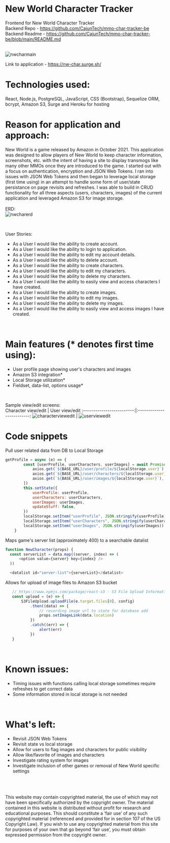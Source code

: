 # New World Character Tracker
Frontend for New World Character Tracker
<br>
Backend Repo - https://github.com/CajunTech/mmo-char-tracker-be
<br>
Backend Readme - https://github.com/CajunTech/mmo-char-tracker-be/blob/main/README.md
<br>
<br>

![nwcharmain](https://user-images.githubusercontent.com/89054252/142974415-a463eb5d-66e8-44ba-bfd1-a907d81f033c.png)


Link to application - https://nw-char.surge.sh/
<br>

# Technologies used:</br>
React, Node.js, PostgreSQL, JavaScript, CSS (Bootstrap), Sequelize ORM, bcrypt, Amazon S3, Surge and Heroku for hosting
<br>

# Reason for application and approach:
New World is a game released by Amazon in October 2021. This application was designed to allow players of New World to keep character information, screenshots, etc. with the intent of having a site to display transmogs like many other MMOs once they are introduced to the game. I started out with a focus on authentication, encryption and JSON Web Tokens. I ran into issues with JSON Web Tokens and then began to leverage local storage (first time using) in an attempt to handle some form of user/state persistance on page revisits and refreshes. I was able to build in CRUD functionality for all three aspects (users, characters, images) of the current application and leveraged Amazon S3 for image storage. 
<br>
<br>
ERD:
<br>
![nwcharerd](https://user-images.githubusercontent.com/89054252/142975615-e42fecea-5bd7-44a9-b47b-12287eb62271.png)

</br>

User Stories:
- As a User I would like the ability to create account.
- As a User I would like the ability to login to application.
- As a User I would like the ability to edit my account details.
- As a User I would like the ability to delete account.
- As a User I would like the ability to create characters.
- As a User I would like the ability to edit my characters.
- As a User I would like the ability to delete my characters.
- As a User I would like the ability to easily view and access characters I have created.
- As a User I would like the ability to create images.
- As a User I would like the ability to edit my images.
- As a User I would like the ability to delete my images.
- As a User I would like the ability to easily view and access images I have created.
<br>

# Main features (* denotes first time using):
- User profile page showing user's characters and images
- Amazon S3 integration*
- Local Storage utilization*
- Fieldset, data-list, options usage*
<br>

Sample view/edit screens:
<br>
Character view/edit            |  User view/edit
:-------------------------:|:-------------------------:
![characterviewedit](https://user-images.githubusercontent.com/89054252/142976544-bbc92349-e627-4aae-951a-01bae427b916.png)  |  ![userviewedit](https://user-images.githubusercontent.com/89054252/142976665-b3e94655-f41a-4285-82e3-47bd23ab8b40.png)

# Code snippets
Pull user related data from DB to Local Storage
```js
getProfile = async (e) => {
		const [userProfile, userCharacters, userImages] = await Promise.all([
			axios.get(`${BASE_URL}/user/profile/${localStorage.user}`),
			axios.get(`${BASE_URL}/user/characters/${localStorage.user}`),
			axios.get(`${BASE_URL}/user/images/${localStorage.user}`),
		])
		this.setState({
			userProfile: userProfile,
			userCharacters: userCharacters,
			userImages: userImages,
			updateStuff: false,
		})
		localStorage.setItem("userProfile", JSON.stringify(userProfile))
		localStorage.setItem("userCharacters", JSON.stringify(userCharacters))
		localStorage.setItem("userImages", JSON.stringify(userImages))
	}
  ```
  Maps game's server list (approximately 400) to a searchable datalist
  ```js
  function NewCharacter(props) {
	const serverList = data.map((server, index) => (
		<option value={server} key={index} />
	))

	<datalist id="server-list">{serverList}</datalist>
 ```
 Allows for upload of image files to Amazon S3 bucket
 ```js
	// https://www.npmjs.com/package/react-s3 - S3 File Upload Information
	const upload = (e) => {
		S3FileUpload.uploadFile(e.target.files[0], config)
			.then((data) => {
				// recording image url to state for database add
				props.setImageLink(data.location)
			})
			.catch((err) => {
				alert(err)
			})
	}
```
<br>

# Known issues:
- Timing issues with functions calling local storage sometimes require refreshes to get correct data
- Some information stored in local storage is not needed

<br>


# What's left:
- Revisit JSON Web Tokens
- Revisit state vs local storage
- Allow for users to flag images and characters for public visibility
- Allow like/favorite of images and characters
- Investigate rating system for images
- Investigate inclusion of other games or removal of New World specific settings
</br>
</br>
</br>
This website may contain copyrighted material, the use of which may not have been specifically authorized by the copyright owner. The material contained in this website is distributed without profit for research and educational purposes.
This should constitute a ‘fair use’ of any such copyrighted material (referenced and provided for in section 107 of the US Copyright Law).
If you wish to use any copyrighted material from this site for purposes of your own that go beyond ‘fair use’, you must obtain expressed permission from the copyright owner.

